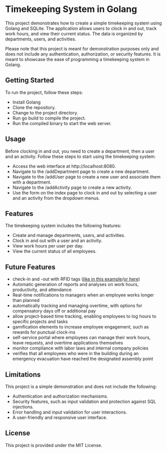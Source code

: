 # Timekeeping System in Golang

This project demonstrates how to create a simple timekeeping system using Golang and SQLite. The application allows users to clock in and out, track work hours, and view their current status. The data is organized by departments, users, and activities.

Please note that this project is meant for demonstration purposes only and does not include any authentication, authorization, or security features. It is meant to showcase the ease of programming a timekeeping system in Golang.

## Getting Started

To run the project, follow these steps:

* Install Golang
* Clone the repository.
* Change to the project directory.
* Run go build to compile the project.
* Run the compiled binary to start the web server.

## Usage

Before clocking in and out, you need to create a department, then a user and an activity. Follow these steps to start using the timekeeping system:

* Access the web interface at http://localhost:8080.
* Navigate to the /addDepartment page to create a new department.
* Navigate to the /addUser page to create a new user and associate them with a department.
* Navigate to the /addActivity page to create a new activity.
* Use the form on the index page to clock in and out by selecting a user and an activity from the dropdown menus.

## Features

The timekeeping system includes the following features:

* Create and manage departments, users, and activities.
* Clock in and out with a user and an activity.
* View work hours per user per day.
* View the current status of all employees.

## Future Features

* check-in and -out with RFID tags ([like in this example](https://github.com/SimonWaldherr/rp2040-examples/blob/main/read_rfid_with_rc522.py)/[or here](https://github.com/SimonWaldherr/rp2040-examples/blob/main/read_rfid_with_rc522.go))
* Automatic generation of reports and analyses on work hours, productivity, and attendance
* Real-time notifications to managers when an employee works longer than planned
* automatically tracking and managing overtime, with options for compensatory days off or additional pay
* allow project-based time tracking, enabling employees to log hours to specific projects and tasks
* gamification elements to increase employee engagement, such as rewards for punctual clock-ins
* self-service portal where employees can manage their work hours, leave requests, and overtime applications themselves
* monitor compliance with labor laws and internal company policies
* verifies that all employees who were in the building during an emergency evacuation have reached the designated assembly point

## Limitations

This project is a simple demonstration and does not include the following:

* Authentication and authorization mechanisms.
* Security features, such as input validation and protection against SQL injections.
* Error handling and input validation for user interactions.
* A user-friendly and responsive user interface.

## License

This project is provided under the MIT License.
